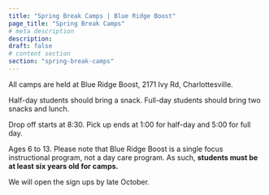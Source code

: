 ```yaml
---
title: "Spring Break Camps | Blue Ridge Boost"
page_title: "Spring Break Camps"
# meta description
description: 
draft: false
# content section
section: "spring-break-camps"
---
```


<p>All camps are held at Blue Ridge Boost, 2171 Ivy Rd, Charlottesville.</p>
<p>Half-day students should bring a snack. Full-day students should bring two snacks and lunch.</p>
<p>Drop off starts at 8:30. Pick up ends at 1:00 for half-day and 5:00 for full day.</p>
<p>Ages 6 to 13. Please note that Blue Ridge Boost is a single focus instructional program, not a day care program.
  As such, <b>students must be at least six years old for camps.</b></p>
<p></p>
<div class="container darknote p-3">
  <p></p>
  We will open the sign ups by late October.
  <p></p>
</div>

<div class="container">
    <div>
        <script data-cfasync="false" type="text/javascript" src="https://app.ecwid.com/script.js?106136041&data_platform=code"
        charset="utf-8"></script><script type="text/javascript">
        xProductBrowser("views=grid(20,5) list(60) table(60)","categoryView=grid","id=my-store-106136041", 
        "defaultCategoryId=175628338");</script>
    </div>
</div>